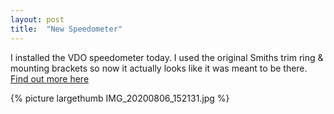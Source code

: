 ```yaml
---
layout: post
title:  "New Speedometer"
---
```

I installed the VDO speedometer today. I used the original Smiths trim ring & mounting brackets so now it actually looks like it was meant to be there. [Find out more here](/engineswap/speedometer.html)

{% picture largethumb IMG_20200806_152131.jpg %}

